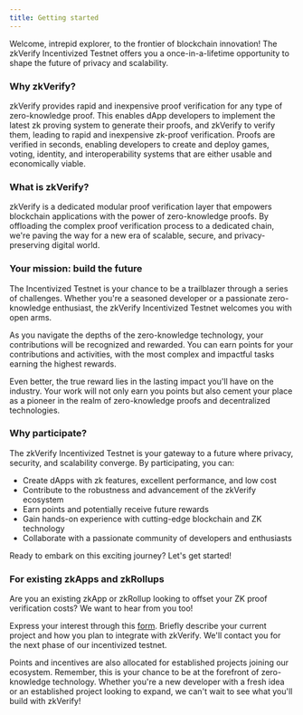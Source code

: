 ```yaml
---
title: Getting started
---
```


Welcome, intrepid explorer, to the frontier of blockchain innovation! The zkVerify Incentivized Testnet offers you a once-in-a-lifetime opportunity to shape the future of privacy and scalability.

### Why zkVerify?
zkVerify provides rapid and inexpensive proof verification for any type of zero-knowledge proof. This enables dApp developers to implement the latest zk proving system to generate their proofs, and zkVerify to verify them, leading to rapid and inexpensive zk-proof verification. Proofs are verified in seconds, enabling developers to create and deploy games, voting, identity, and interoperability systems that are either usable and economically viable.

### What is zkVerify?
zkVerify is a dedicated modular proof verification layer that empowers blockchain applications with the power of zero-knowledge proofs. By offloading the complex proof verification process to a dedicated chain, we're paving the way for a new era of scalable, secure, and privacy-preserving digital world.

### Your mission: build the future
The Incentivized Testnet is your chance to be a trailblazer through a series of challenges. Whether you're a seasoned developer or a passionate zero-knowledge enthusiast, the zkVerify Incentivized Testnet welcomes you with open arms. 

As you navigate the depths of the zero-knowledge technology, your contributions will be recognized and rewarded. You can earn points for your contributions and activities, with the most complex and impactful tasks earning the highest rewards.

Even better, the true reward lies in the lasting impact you'll have on the industry. Your work will not only earn you points but also cement your place as a pioneer in the realm of zero-knowledge proofs and decentralized technologies.

### Why participate?
The zkVerify Incentivized Testnet is your gateway to a future where privacy, security, and scalability converge. By participating, you can:

- Create dApps with zk features, excellent performance, and low cost 
- Contribute to the robustness and advancement of the zkVerify ecosystem
- Earn points and potentially receive future rewards
- Gain hands-on experience with cutting-edge blockchain and ZK technology
- Collaborate with a passionate community of developers and enthusiasts 

Ready to embark on this exciting journey? Let's get started!

### For existing zkApps and zkRollups
Are you an existing zkApp or zkRollup looking to offset your ZK proof verification costs? We want to hear from you too!

Express your interest through this [form](https://forms.gle/rTLYKdskVRXxGRGz9).
Briefly describe your current project and how you plan to integrate with zkVerify.
We'll contact you for the next phase of our incentivized testnet.

Points and incentives are also allocated for established projects joining our ecosystem.
Remember, this is your chance to be at the forefront of zero-knowledge technology. Whether you're a new developer with a fresh idea or an established project looking to expand, we can't wait to see what you'll build with zkVerify! 

